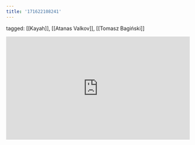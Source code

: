 ```yaml
---
title: '171622108241'
---
```

tagged: [[Kayah]], [[Atanas Valkov]], [[Tomasz Bagiński]]
<iframe allow="accelerometer; autoplay; clipboard-write; encrypted-media; gyroscope; picture-in-picture" allowfullscreen="" frameborder="0" height="281" id="youtube_iframe" src="https://www.youtube.com/embed/PL6YvgvSki0?feature=oembed&amp;enablejsapi=1&amp;origin=https://safe.txmblr.com&amp;wmode=opaque" width="500"></iframe>